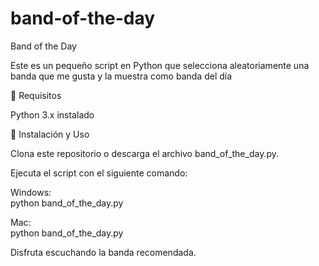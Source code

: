 # band-of-the-day
Band of the Day

Este es un pequeño script en Python que selecciona aleatoriamente una banda que me gusta y la muestra como banda del día

📌 Requisitos

Python 3.x instalado

🚀 Instalación y Uso

Clona este repositorio o descarga el archivo band_of_the_day.py.

Ejecuta el script con el siguiente comando:

Windows:  
python band_of_the_day.py

Mac:  
python band_of_the_day.py


Disfruta escuchando la banda recomendada.

